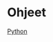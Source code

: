 # Ohjeet

[Python](Ohjeet%201b435642543a80a59ccecc5dff10fccf/Python%201b435642543a806c9bb6ff54be66e1be.md)